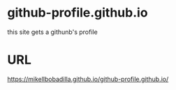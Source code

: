 # github-profile.github.io

this site gets a githunb's profile

# URL

https://mikellbobadilla.github.io/github-profile.github.io/
